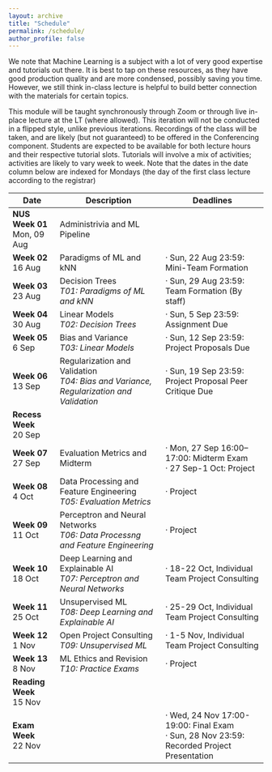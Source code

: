 ```yaml
---
layout: archive
title: "Schedule"
permalink: /schedule/
author_profile: false
---
```


We note that Machine Learning is a subject with a lot of very good expertise and tutorials out there. It is best to tap on these resources, as they have good production quality and are more condensed, possibly saving you time. However, we still think in-class lecture is helpful to build better connection with the materials for certain topics.

This module will be taught synchronously through Zoom or through live in-place lecture at the LT (where allowed). This iteration will not be conducted in a flipped style, unlike previous iterations.
Recordings of the class will be taken, and are likely (but not guaranteed) to be offered in the Conferencing component. Students are expected to be available for both lecture hours and their respective tutorial slots. Tutorials will involve a mix of activities; activities are likely to vary week to week. 
Note that the dates in the date column below are indexed for Mondays (the day of the first class lecture according to the registrar)

<!--- For those who find the pace of the videos too fast or needing a bit more time to digest the materials, we will offer an in-class help session during the lecture slot (i.e., Thursdays 12:00-14:00) on the remaining weeks (Weeks 2-6 and 8-12). This is completely optional (not counting against your workload), and we will not be introducing any material for the help sessions. It is just voluntary help from all of us on the staff. -->


<table class="table table-striped">
<thead class="thead-inverse"><tr><th>Date</th><th>Description</th><th>Deadlines</th></tr></thead>
<tbody>
<tr>
  <td><b>NUS Week 01</b><br />Mon, 09 Aug
  </td>
  <td>Administrivia and ML Pipeline</td>
  <td>
  </td>
</tr>
<tr>
  <td><b>Week 02</b><br />16 Aug
  </td>
  <td>Paradigms of ML and kNN
  </td>
  <td>· Sun, 22 Aug 23:59: Mini-Team Formation
  </td>
</tr>
<tr>
  <td><b>Week 03</b><br />23 Aug
  </td>
  <td>Decision Trees
  <em><br />T01: Paradigms of ML and kNN</em>
  </td>
  <td>· Sun, 29 Aug 23:59: Team Formation (By staff)
  </td>
</tr>
<tr>
  <td><b>Week 04</b><br />30 Aug
  </td>
  <td>Linear Models
  <br /><em>T02: Decision Trees</em>
  </td>
  <td>· Sun, 5 Sep 23:59: Assignment Due
  </td>
</tr>
<tr>
  <td><b>Week 05</b><br />6 Sep
  </td>
  <td>Bias and Variance
  <br />
  <em>T03: Linear Models</em>
  </td>
  <td>· Sun, 12 Sep 23:59: Project Proposals Due
  </td>
</tr>
<tr>
  <td><b>Week 06</b><br />13 Sep
  </td>
  <td>Regularization and Validation
  <br /><em>T04: Bias and Variance, Regularization and Validation</em>
  </td>
  <td>· Sun, 19 Sep 23:59: Project Proposal Peer Critique Due
  </td>
</tr>
<tr>
  <td><b>Recess Week</b><br />20 Sep
  </td>
  <td>
  </td>
  <td>
  </td>
</tr>
<tr>
  <td><b>Week 07</b><br />27 Sep
  </td>
  <td>Evaluation Metrics and Midterm
  </td>
  <td>· Mon, 27 Sep 16:00–17:00: Midterm Exam
  <br />· 27 Sep-1 Oct: Project
  </td>
</tr>
<tr>
  <td><b>Week 08</b><br />4 Oct
  </td>
  <td>Data Processing and Feature Engineering
  <br /><em>T05: Evaluation Metrics</em>
  </td>
  <td>· Project	
  </td>
</tr>
<tr>
  <td><b>Week 09</b><br />11 Oct
  </td>
  <td>Perceptron and Neural Networks
  <br /><em>T06: Data Processng and Feature Engineering</em>
  </td>
  <td>· Project
  </td>
</tr>
<tr>
  <td><b>Week 10</b><br />18 Oct
  </td>
  <td>Deep Learning and Explainable AI
  <br /><em>T07: Perceptron and Neural Networks</em>
  </td>
  <td>· 18-22 Oct, Individual Team Project Consulting
  </td>
</tr>
<tr>
  <td><b>Week 11</b><br />25 Oct
  </td>
  <td>Unsupervised ML
  <br /><em>T08: Deep Learning and Explainable AI</em>
  </td>
  <td>· 25-29 Oct, Individual Team Project Consulting
  </td>
</tr>
<tr>
  <td><b>Week 12</b><br />1 Nov
  </td>
  <td>Open Project Consulting
  <br /><em>T09: Unsupervised ML</em>
  </td>
  <td>· 1-5 Nov, Individual Team Project Consulting
  </td>
</tr>
<tr>
  <td><b>Week 13</b><br />8 Nov
  </td>
  <td>ML Ethics and Revision
  <br /><em>T10: Practice Exams</em>
  </td>
  <td>
    · Project
  </td>
</tr>
<tr>
  <td><b>Reading Week</b><br />15 Nov
  </td>
  <td>
  </td>
  <td>
  </td>
</tr>
<tr>
  <td><b>Exam Week</b><br />22 Nov
  </td>
  <td>
  </td>
  <td>· Wed, 24 Nov 17:00-19:00: Final Exam
  <br/>· Sun, 28 Nov 23:59: Recorded Project Presentation
  </td>
</tr>
</tbody></table>

<p><br /></p>

<!--

<p>You can import the below calendar via its URL <a href="https://calendar.google.com/calendar?cid=MTFnY205bm5pNjJxcDIwcWhqOTVpOHFuNHNAZ3JvdXAuY2FsZW5kYXIuZ29vZ2xlLmNvbQ">https://calendar.google.com/calendar?cid=MTFnY205bm5pNjJxcDIwcWhqOTVpOHFuNHNAZ3JvdXAuY2FsZW5kYXIuZ29vZ2xlLmNvbQ</a>.</p>

<center><iframe align="middle" src="https://calendar.google.com/calendar/embed?height=400&amp;wkst=1&amp;bgcolor=%23ffffff&amp;ctz=Asia%2FSingapore&amp;src=MTFnY205bm5pNjJxcDIwcWhqOTVpOHFuNHNAZ3JvdXAuY2FsZW5kYXIuZ29vZ2xlLmNvbQ&amp;color=%230B8043&amp;showCalendars=0&amp;showTz=0&amp;mode=AGENDA" style="border-width:0" width="800" height="400" frameborder="0" scrolling="no"></iframe></center>

-->
